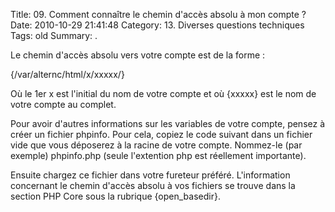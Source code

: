 Title: 09. Comment connaître le chemin d'accès absolu à mon compte ?  
Date: 2010-10-29 21:41:48
Category: 13. Diverses questions techniques
Tags: old
Summary:  . 


Le chemin d'accès absolu vers votre compte est de la forme :


{/var/alternc/html/x/xxxxx/}


Où le 1er x est l'initial du nom de votre compte et où {xxxxx} est le nom de votre compte au complet.

Pour avoir d'autres informations sur les variables de votre compte, pensez à créer un fichier phpinfo. Pour cela, copiez le code suivant dans un fichier vide que vous déposerez à la racine de votre compte. Nommez-le (par exemple) phpinfo.php (seule l'extention php est réellement importante).


<quote><?php phpinfo(); ?></quote>


Ensuite chargez ce fichier dans votre fureteur préféré. L'information concernant le chemin d'accès absolu à vos fichiers se trouve dans la section PHP Core sous la rubrique {open_basedir}.
